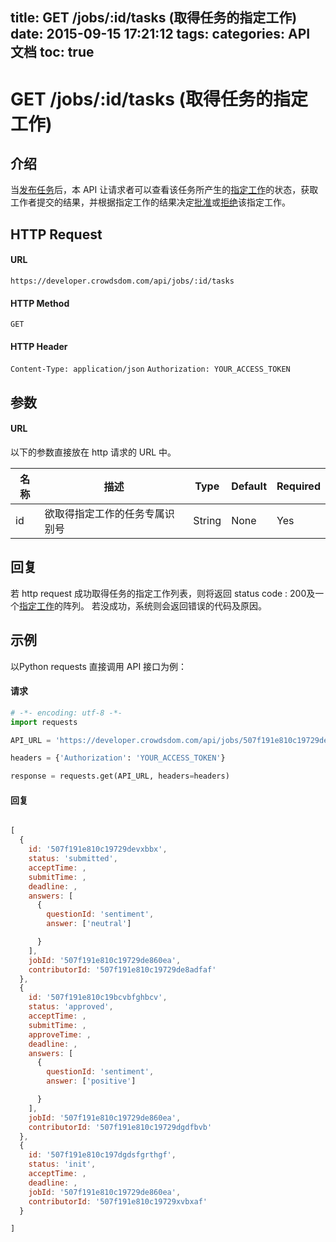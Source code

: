 title: GET /jobs/:id/tasks (取得任务的指定工作)
date: 2015-09-15 17:21:12
tags:
categories: API 文档
toc: true
---

# GET /jobs/:id/tasks (取得任务的指定工作)

## 介绍

当[发布任务](/发布任务)后，本 API 让请求者可以查看该任务所产生的[指定工作](/指定工作)的状态，获取工作者提交的结果，并根据指定工作的结果决定[批准](/批准指定工作)或[拒绝](/拒绝指定工作)该指定工作。

## HTTP Request

#### URL

`https://developer.crowdsdom.com/api/jobs/:id/tasks`

#### HTTP Method

`GET`

#### HTTP Header

`Content-Type: application/json`
`Authorization: YOUR_ACCESS_TOKEN`

## 参数

#### URL

以下的参数直接放在 http 请求的 URL 中。

名称 | 描述 | Type | Default | Required
--- | --- | --- | --- | ---
id| 欲取得指定工作的任务专属识别号| String | None | Yes



## 回复

若 http request 成功取得任务的指定工作列表，则将返回 status code : 200及一个[指定工作](/指定工作)的阵列。
若没成功，系统则会返回错误的代码及原因。

## 示例

以Python requests 直接调用 API 接口为例：

#### 请求

```python
# -*- encoding: utf-8 -*-
import requests

API_URL = 'https://developer.crowdsdom.com/api/jobs/507f191e810c19729de860ea/tasks'

headers = {'Authorization': 'YOUR_ACCESS_TOKEN'}

response = requests.get(API_URL, headers=headers)
```

#### 回复

```javascript

[
  {
    id: '507f191e810c19729devxbbx',
    status: 'submitted',
    acceptTime: ,
    submitTime: ,
    deadline: ,
    answers: [
      { 
        questionId: 'sentiment',
        answer: ['neutral']

      }
    ],
    jobId: '507f191e810c19729de860ea',
    contributorId: '507f191e810c19729de8adfaf'
  },
  {
    id: '507f191e810c19bcvbfghbcv',
    status: 'approved',
    acceptTime: ,
    submitTime: ,
    approveTime: ,
    deadline: ,
    answers: [
      { 
        questionId: 'sentiment',
        answer: ['positive']

      }
    ],
    jobId: '507f191e810c19729de860ea',
    contributorId: '507f191e810c19729dgdfbvb'
  },
  {
    id: '507f191e810c197dgdsfgrthgf',
    status: 'init',
    acceptTime: ,
    deadline: ,
    jobId: '507f191e810c19729de860ea',
    contributorId: '507f191e810c19729xvbxaf'
  }

]


```